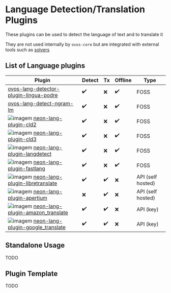 # Language Detection/Translation Plugins

These plugins can be used to detect the language of text and to translate it

They are not used internally by `ovos-core` but are integrated with external tools such as [solvers](https://openvoiceos.github.io/ovos-technical-manual/solvers/)

## List of Language plugins

| Plugin                                                                                                                                                                                                            | Detect | Tx | Offline | Type              |
|-------------------------------------------------------------------------------------------------------------------------------------------------------------------------------------------------------------------|--------|----|---------|-------------------|
| [ovos-lang-detector-plugin-lingua-podre](https://github.com/OpenVoiceOS/lingua-podre)                                                                                                                             | ✔️     | ❌  | ✔️      | FOSS              |
| [ovos-lang-detect-ngram-lm](https://github.com/OpenVoiceOS/ovos-classifiers)                                                                                                                                      | ✔️     | ❌  | ✔️      | FOSS              |
| ![imagem](https://github.com/OpenVoiceOS/ovos-media/assets/33701864/90f31b0a-dd56-457d-a3cf-7fc08b460038)  [neon-lang-plugin-cld2](https://github.com/NeonGeckoCom/neon-lang-plugin-cld2)                         | ✔️     | ❌  | ✔️      | FOSS              |
| ![imagem](https://github.com/OpenVoiceOS/ovos-media/assets/33701864/90f31b0a-dd56-457d-a3cf-7fc08b460038)  [neon-lang-plugin-cld3](https://github.com/NeonGeckoCom/neon-lang-plugin-cld3)                         | ✔️     | ❌  | ✔️      | FOSS              |
| ![imagem](https://github.com/OpenVoiceOS/ovos-media/assets/33701864/90f31b0a-dd56-457d-a3cf-7fc08b460038)  [neon-lang-plugin-langdetect](https://github.com/NeonGeckoCom/neon-lang-plugin-langdetect)             | ✔️     | ❌  | ✔️      | FOSS              |
| ![imagem](https://github.com/OpenVoiceOS/ovos-media/assets/33701864/90f31b0a-dd56-457d-a3cf-7fc08b460038)  [neon-lang-plugin-fastlang](https://github.com/NeonGeckoCom/neon-lang-plugin-fastlang)                 | ✔️     | ❌  | ✔️      | FOSS              |
| ![imagem](https://github.com/OpenVoiceOS/ovos-media/assets/33701864/90f31b0a-dd56-457d-a3cf-7fc08b460038)  [neon-lang-plugin-libretranslate](https://github.com/NeonGeckoCom/neon-lang-plugin-libretranslate)     | ✔️     | ✔️ | ❌       | API (self hosted) |
| ![imagem](https://github.com/OpenVoiceOS/ovos-media/assets/33701864/90f31b0a-dd56-457d-a3cf-7fc08b460038)  [neon-lang-plugin-apertium](https://github.com/NeonGeckoCom/neon-lang-plugin-apertium)                 | ❌      | ✔️ | ❌       | API (self hosted) |
| ![imagem](https://github.com/OpenVoiceOS/ovos-media/assets/33701864/90f31b0a-dd56-457d-a3cf-7fc08b460038)  [neon-lang-plugin-amazon_translate](https://github.com/NeonGeckoCom/neon-lang-plugin-amazon_translate) | ✔️     | ✔️ | ❌       | API (key)         |
| ![imagem](https://github.com/OpenVoiceOS/ovos-media/assets/33701864/90f31b0a-dd56-457d-a3cf-7fc08b460038)  [neon-lang-plugin-google_translate](https://github.com/NeonGeckoCom/neon-lang-plugin-google_translate) | ✔️     | ✔️ | ❌       | API (key)         |


## Standalone Usage

TODO

## Plugin Template

TODO
